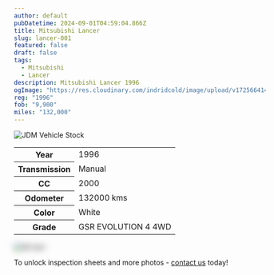 ```yaml
---
author: default
pubDatetime: 2024-09-01T04:59:04.866Z
title: Mitsubishi Lancer
slug: lancer-001
featured: false
draft: false
tags:
  - Mitsubishi
  - Lancer
description: Mitsubishi Lancer 1996
ogImage: "https://res.cloudinary.com/indridcold/image/upload/v1725664149/JDM/dtvdq29jzmclogsi64qn.png"
reg: "1996"
fob: "9,900"
miles: "132,000"
---
```

![JDM Vehicle Stock](https://res.cloudinary.com/indridcold/image/upload/v1725664149/JDM/dtvdq29jzmclogsi64qn.png)

<table>
  <tr>
    <th>Year</th>
    <td>1996</td>
  </tr>
  <tr>
    <th>Transmission</th>
    <td>Manual</td>
  </tr>
  <tr>
    <th>CC</th>
    <td>2000</td>
  </tr>
    <tr>
    <th>Odometer</th>
    <td>132000 kms</td>
  </tr>
      <tr>
    <th>Color</th>
    <td>White</td>
  </tr>
      <tr>
    <th>Grade</th>
    <td>GSR EVOLUTION 4 4WD</td>
</table>
                          
<img src="https://res.cloudinary.com/indridcold/image/upload/v1725367816/JDM/ksozjv4txfckpiejnhj9.png" alt="Alt text" style="filter: blur(7px);">

To unlock inspection sheets and more photos - [contact us](../../contact) today!
